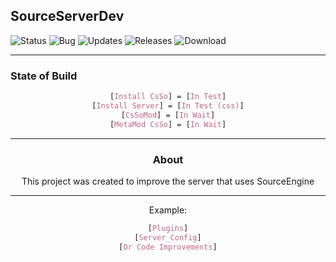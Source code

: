 ## SourceServerDev
![Status](https://img.shields.io/badge/status-In_Process-gren.png)
![Bug](https://img.shields.io/badge/Bug-1-red.png)
![Updates](https://img.shields.io/badge/Update-1-gren.png)
![Releases](https://img.shields.io/github/v/release/ViniciusRed/SourceServerDev?color=gren&display_name=tag)
![Download](https://img.shields.io/github/downloads/ViniciusRed/SourceServerDev/total)
___
### State of Build
<div align="center">

```CSS
[Install CsSo] = [In Test]
[Install Server] = [In Test (css)]
[CsSoMod] = [In Wait]
[MetaMod CsSo] = [In Wait]
```
___
### About
This project was created to improve the server that uses SourceEngine
___
Example:
<div align="center">

```CSS
[Plugins]
[Server_Config]
[Or Code Improvements]
```
<div/>
